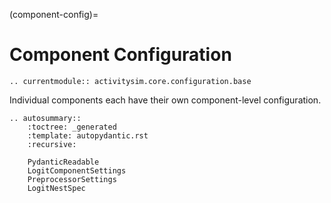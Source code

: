 (component-config)=
# Component Configuration

```{eval-rst}
.. currentmodule:: activitysim.core.configuration.base
```

Individual components each have their own component-level configuration.

```{eval-rst}
.. autosummary::
    :toctree: _generated
    :template: autopydantic.rst
    :recursive:

    PydanticReadable
    LogitComponentSettings
    PreprocessorSettings
    LogitNestSpec
```
